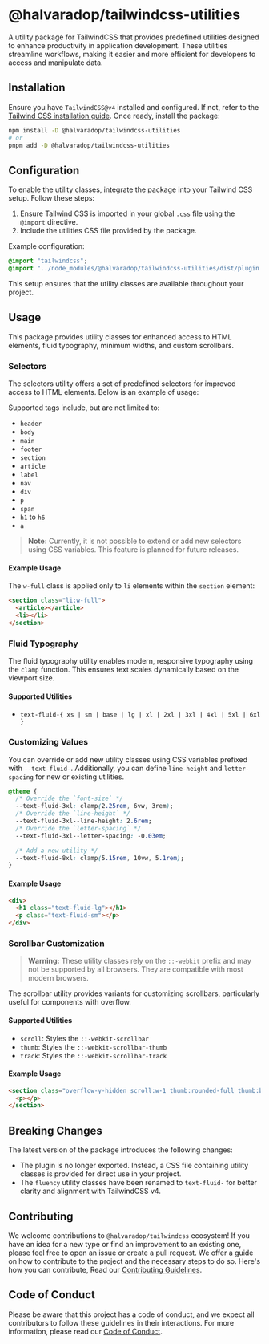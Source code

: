 # @halvaradop/tailwindcss-utilities

A utility package for TailwindCSS that provides predefined utilities designed to enhance productivity in application development. These utilities streamline workflows, making it easier and more efficient for developers to access and manipulate data.

## Installation

Ensure you have `TailwindCSS@v4` installed and configured. If not, refer to the [Tailwind CSS installation guide](https://tailwindcss.com/docs/installation). Once ready, install the package:

```bash
npm install -D @halvaradop/tailwindcss-utilities
# or
pnpm add -D @halvaradop/tailwindcss-utilities
```

## Configuration

To enable the utility classes, integrate the package into your Tailwind CSS setup. Follow these steps:

1. Ensure Tailwind CSS is imported in your global `.css` file using the `@import` directive.
2. Include the utilities CSS file provided by the package.

Example configuration:

```css
@import "tailwindcss";
@import "../node_modules/@halvaradop/tailwindcss-utilities/dist/plugin.css";
```

This setup ensures that the utility classes are available throughout your project.

## Usage

This package provides utility classes for enhanced access to HTML elements, fluid typography, minimum widths, and custom scrollbars.

### Selectors

The selectors utility offers a set of predefined selectors for improved access to HTML elements. Below is an example of usage:

Supported tags include, but are not limited to:

- `header`
- `body`
- `main`
- `footer`
- `section`
- `article`
- `label`
- `nav`
- `div`
- `p`
- `span`
- `h1` to `h6`
- `a`

> **Note:** Currently, it is not possible to extend or add new selectors using CSS variables. This feature is planned for future releases.

#### Example Usage

The `w-full` class is applied only to `li` elements within the `section` element:

```html
<section class="li:w-full">
  <article></article>
  <li></li>
</section>
```

### Fluid Typography

The fluid typography utility enables modern, responsive typography using the `clamp` function. This ensures text scales dynamically based on the viewport size.

#### Supported Utilities

- `text-fluid-{ xs | sm | base | lg | xl | 2xl | 3xl | 4xl | 5xl | 6xl }`

### Customizing Values

You can override or add new utility classes using CSS variables prefixed with `--text-fluid-`. Additionally, you can define `line-height` and `letter-spacing` for new or existing utilities.

```css
@theme {
  /* Override the `font-size` */
  --text-fluid-3xl: clamp(2.25rem, 6vw, 3rem);
  /* Override the `line-height` */
  --text-fluid-3xl--line-height: 2.6rem;
  /* Override the `letter-spacing` */
  --text-fluid-3xl--letter-spacing: -0.03em;

  /* Add a new utility */
  --text-fluid-8xl: clamp(5.15rem, 10vw, 5.1rem);
}
```

#### Example Usage

```html
<div>
  <h1 class="text-fluid-lg"></h1>
  <p class="text-fluid-sm"></p>
</div>
```

### Scrollbar Customization

> **Warning:** These utility classes rely on the `::-webkit` prefix and may not be supported by all browsers. They are compatible with most modern browsers.

The scrollbar utility provides variants for customizing scrollbars, particularly useful for components with overflow.

#### Supported Utilities

- `scroll`: Styles the `::-webkit-scrollbar`
- `thumb`: Styles the `::-webkit-scrollbar-thumb`
- `track`: Styles the `::-webkit-scrollbar-track`

#### Example Usage

```html
<section class="overflow-y-hidden scroll:w-1 thumb:rounded-full thumb:bg-slate-400 track:my-1">
  <p></p>
</section>
```

## Breaking Changes

The latest version of the package introduces the following changes:

- The plugin is no longer exported. Instead, a CSS file containing utility classes is provided for direct use in your project.
- The `fluency` utility classes have been renamed to `text-fluid-` for better clarity and alignment with TailwindCSS v4.

## Contributing

We welcome contributions to `@halvaradop/tailwindcss` ecosystem! If you have an idea for a new type or find an improvement to an existing one, please feel free to open an issue or create a pull request. We offer a guide on how to contribute to the project and the necessary steps to do so. Here's how you can contribute, Read our [Contributing Guidelines](https://github.com/halvaradop/.github/blob/master/.github/CONTRIBUTING.md).

## Code of Conduct

Please be aware that this project has a code of conduct, and we expect all contributors to follow these guidelines in their interactions. For more information, please read our [Code of Conduct](https://github.com/halvaradop/.github/blob/master/.github/CODE_OF_CONDUCT.md).
